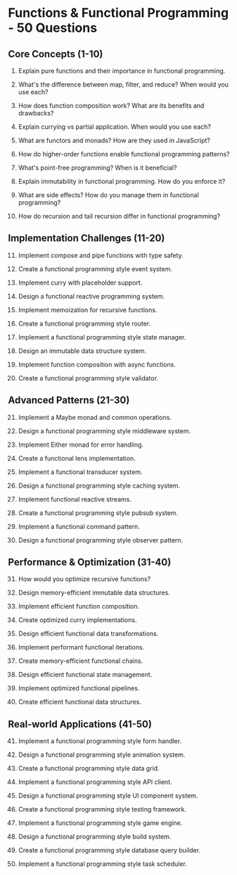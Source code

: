 # Functions & Functional Programming - 50 Questions

## Core Concepts (1-10)

1. Explain pure functions and their importance in functional programming.

2. What's the difference between map, filter, and reduce? When would you use each?

3. How does function composition work? What are its benefits and drawbacks?

4. Explain currying vs partial application. When would you use each?

5. What are functors and monads? How are they used in JavaScript?

6. How do higher-order functions enable functional programming patterns?

7. What's point-free programming? When is it beneficial?

8. Explain immutability in functional programming. How do you enforce it?

9. What are side effects? How do you manage them in functional programming?

10. How do recursion and tail recursion differ in functional programming?

## Implementation Challenges (11-20)

11. Implement compose and pipe functions with type safety.

12. Create a functional programming style event system.

13. Implement curry with placeholder support.

14. Design a functional reactive programming system.

15. Implement memoization for recursive functions.

16. Create a functional programming style router.

17. Implement a functional programming style state manager.

18. Design an immutable data structure system.

19. Implement function composition with async functions.

20. Create a functional programming style validator.

## Advanced Patterns (21-30)

21. Implement a Maybe monad and common operations.

22. Design a functional programming style middleware system.

23. Implement Either monad for error handling.

24. Create a functional lens implementation.

25. Implement a functional transducer system.

26. Design a functional programming style caching system.

27. Implement functional reactive streams.

28. Create a functional programming style pubsub system.

29. Implement a functional command pattern.

30. Design a functional programming style observer pattern.

## Performance & Optimization (31-40)

31. How would you optimize recursive functions?

32. Design memory-efficient immutable data structures.

33. Implement efficient function composition.

34. Create optimized curry implementations.

35. Design efficient functional data transformations.

36. Implement performant functional iterations.

37. Create memory-efficient functional chains.

38. Design efficient functional state management.

39. Implement optimized functional pipelines.

40. Create efficient functional data structures.

## Real-world Applications (41-50)

41. Implement a functional programming style form handler.

42. Design a functional programming style animation system.

43. Create a functional programming style data grid.

44. Implement a functional programming style API client.

45. Design a functional programming style UI component system.

46. Create a functional programming style testing framework.

47. Implement a functional programming style game engine.

48. Design a functional programming style build system.

49. Create a functional programming style database query builder.

50. Implement a functional programming style task scheduler.
